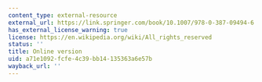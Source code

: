 ```yaml
---
content_type: external-resource
external_url: https://link.springer.com/book/10.1007/978-0-387-09494-6
has_external_license_warning: true
license: https://en.wikipedia.org/wiki/All_rights_reserved
status: ''
title: Online version
uid: a71e1092-fcfe-4c39-bb14-135363a6e57b
wayback_url: ''
---
```

